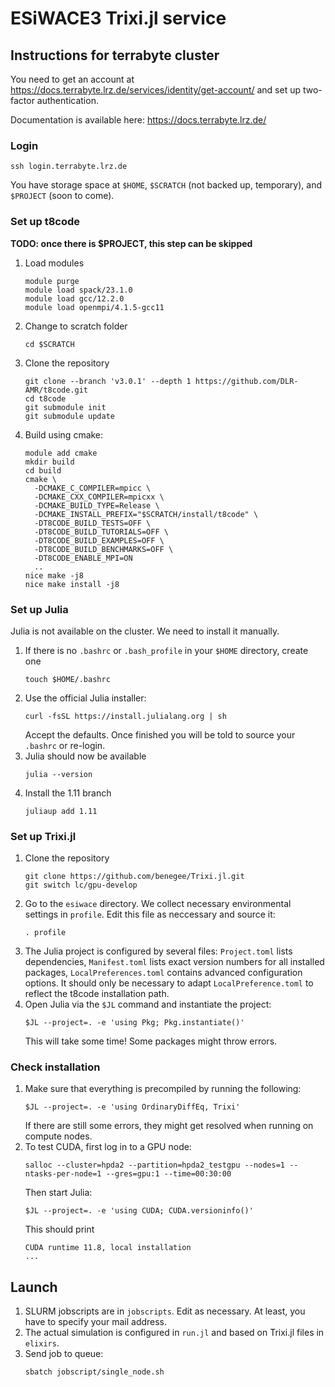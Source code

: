 # ESiWACE3 Trixi.jl service

## Instructions for terrabyte cluster

You need to get an account at https://docs.terrabyte.lrz.de/services/identity/get-account/
and set up two-factor authentication.

Documentation is available here: https://docs.terrabyte.lrz.de/


### Login
```shell
ssh login.terrabyte.lrz.de
```
You have storage space at `$HOME`, `$SCRATCH` (not backed up, temporary), and `$PROJECT`
(soon to come).


### Set up t8code

**TODO: once there is $PROJECT, this step can be skipped**

1. Load modules
   ```shell
   module purge
   module load spack/23.1.0
   module load gcc/12.2.0
   module load openmpi/4.1.5-gcc11
   ```
2. Change to scratch folder
   ```shell
   cd $SCRATCH
   ```
3. Clone the repository
   ```shell
   git clone --branch 'v3.0.1' --depth 1 https://github.com/DLR-AMR/t8code.git
   cd t8code
   git submodule init
   git submodule update
   ```
4. Build using cmake:
   ```shell
   module add cmake
   mkdir build
   cd build
   cmake \
     -DCMAKE_C_COMPILER=mpicc \
     -DCMAKE_CXX_COMPILER=mpicxx \
     -DCMAKE_BUILD_TYPE=Release \
     -DCMAKE_INSTALL_PREFIX="$SCRATCH/install/t8code" \
     -DT8CODE_BUILD_TESTS=OFF \
     -DT8CODE_BUILD_TUTORIALS=OFF \
     -DT8CODE_BUILD_EXAMPLES=OFF \
     -DT8CODE_BUILD_BENCHMARKS=OFF \
     -DT8CODE_ENABLE_MPI=ON
     ..
   nice make -j8
   nice make install -j8
   ```


### Set up Julia
Julia is not available on the cluster. We need to install it manually.
1. If there is no `.bashrc` or `.bash_profile` in your `$HOME` directory, create one
   ```
   touch $HOME/.bashrc
   ```
2. Use the official Julia installer:
   ```shell 
   curl -fsSL https://install.julialang.org | sh
   ```
   Accept the defaults. Once finished you will be told to source your `.bashrc` or re-login.
3. Julia should now be available
   ```shell
   julia --version
   ```
4. Install the 1.11 branch
   ```shell
   juliaup add 1.11
   ```


### Set up Trixi.jl
1. Clone the repository
   ```shell
   git clone https://github.com/benegee/Trixi.jl.git
   git switch lc/gpu-develop
   ```
2. Go to the `esiwace` directory. We collect necessary environmental settings in
   `profile`. Edit this file as neccessary and source it:
   ```shell
   . profile
   ```
3. The Julia project is configured by several files: `Project.toml` lists dependencies,
   `Manifest.toml` lists exact version numbers for all installed packages,
   `LocalPreferences.toml` contains advanced configuration options.
   It should only be necessary to adapt `LocalPreference.toml` to reflect the t8code
   installation path.
4. Open Julia via the `$JL` command and instantiate the project:
   ```shell
   $JL --project=. -e 'using Pkg; Pkg.instantiate()'
   ```
   This will take some time! Some packages might throw errors.


### Check installation
1. Make sure that everything is precompiled by running the following:
   ```shell
   $JL --project=. -e 'using OrdinaryDiffEq, Trixi'
   ```
   If there are still some errors, they might get resolved when running on compute nodes.
2. To test CUDA, first log in to a GPU node:
   ```shell
   salloc --cluster=hpda2 --partition=hpda2_testgpu --nodes=1 --ntasks-per-node=1 --gres=gpu:1 --time=00:30:00
   ```
   Then start Julia:
   ```shell
   $JL --project=. -e 'using CUDA; CUDA.versioninfo()'
   ```
   This should print
   ```
   CUDA runtime 11.8, local installation
   ...
   ```
   <!--
   If it fails, it might help to re-set the CUDA runtime:
   ```shell
   $JL --project=. -e 'using CUDA; CUDA.set_runtime_version!(VersionNumber(11,8); local_toolkit=true)
   ```
   
   pkg = Base.PkgId(Base.UUID("76a88914-d11a-5bdc-97e0-2f5a05c973a2"), "CUDA_Runtime_jll")
   Base.compilecache(pkg)
   -->


## Launch
1. SLURM jobscripts are in `jobscripts`. Edit as necessary. At least, you have to specify
   your mail address.
2. The actual simulation is configured in `run.jl` and based on Trixi.jl files in `elixirs`.
3. Send job to queue:
   ```shell
   sbatch jobscript/single_node.sh
   ```
